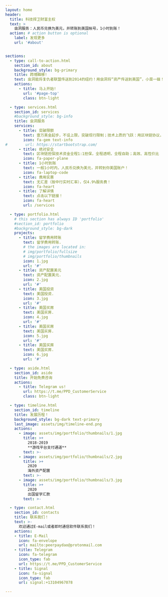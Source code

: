 ```yaml
---
layout: home
header:
  title: 科技捍卫财富主权
  text: >
    虫洞服务：人民币兑换为美元，并转账到美国帐号，1小时到账！
  action: # action button is optional
    label: 发现更多
    url: '#about'


sections:
  - type: call-to-action.html
    section_id: about
    background_style: bg-primary
    title: 跨境瞬移!
    text: 虫洞能将复仇者联盟传送到2014的纽约！用虫洞将“资产传送到美国”，小菜一碟！
    actions:
      - title: 马上开始!
        url: '#page-top'
        class: btn-light

  - type: services.html
    section_id: services
    #background_style: bg-info
    title: 虫洞服务
    services:
      - title: 突破限额
        text: 壹万美金起步，不设上限，突破现行限制；技术上质的飞跃：用区块链协议，绕开传统银行的swift协议
        icon: fa-gem text-info
#        url: https://startbootstrap.com/
      - title: 绝对安全
        text: 区块链担保技术资金全程1:1担保，全程透明，全程自助；高效、高性价比
        icon: fa-paper-plane
      - title: 1小时到账
        text: 一般1小时内，人民币兑换为美元，并转到你美国账户！
        icon: fa-laptop-code
      - title: 费用实惠
        text: 无汇差（按中行实时汇率），仅4.9%服务费！
        icon: fa-heart
      - title: 了解详情
        text: 点击以下链接！
        icon: fa-heart
        url: /services

  - type: portfolio.html
    # this section has always ID 'portfolio'
    #section_id: portfolio
    #background_style: bg-dark
    projects:
      - title: 留学费用转账
        text: 留学费用转账.
        # the images are located in:
        # img/portfolio/fullsize
        # img/portfolio/thumbnails
        icon: 1.jpg
        url: '#'
      - title: 资产配置美元
        text: 资产配置美元.
        icon: 2.jpg
        url: '#'
      - title: 美国投资
        text: 美国投资.
        icon: 3.jpg
        url: '#'
      - title: 美国买房
        text: 美国买房.
        icon: 4.jpg
        url: '#'      
      - title: 美国买房
        text: 美国买房.
        icon: 5.jpg
        url: '#'      
      - title: 美国买房
        text: 美国买房.
        icon: 6.jpg
        url: '#'      

  - type: aside.html
    section_id: aside
    title: 开始免费咨询
    actions:
      - title: Telegram us!
        url: https://t.me/PPD_CustomerService
        class: btn-light

  - type: timeline.html
    section_id: timeline
    title: 发展历程！
    background_style: bg-dark text-primary
    last_image: assets/img/timeline-end.png
    actions:
      - image: assets/img/portfolio/thumbnails/1.jpg
        title: >+
          2018-2019
          **游戏平台支付通道**
        text: >-          
      - image: assets/img/portfolio/thumbnails/2.jpg
        title: >+
          2020
          海外资产配置          
        text: >-
      - image: assets/img/portfolio/thumbnails/3.jpg
        title: >+
          2020
          出国留学汇款          
        text: >-

  - type: contact.html
    section_id: contacts
    title: 联系我们！
    text: >-
      欢迎通过E-mail或者即时通信软件联系我们！
    actions:
    - title: E-Mail
      icon: fa-envelope
      url: mailto:peerpaydao@protonmail.com
    - title: Telegram
      icon: fa-telegram
      icon_type: fab
      url: https://t.me/PPD_CustomerService
    - title: Signal
      icon: fa-signal
      icon_type: fab
      url: signal:+13104967078

---
```

